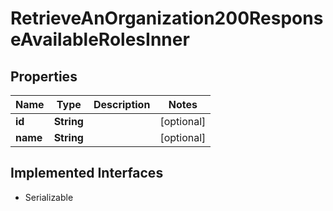 

# RetrieveAnOrganization200ResponseAvailableRolesInner


## Properties

| Name | Type | Description | Notes |
|------------ | ------------- | ------------- | -------------|
|**id** | **String** |  |  [optional] |
|**name** | **String** |  |  [optional] |


## Implemented Interfaces

* Serializable


